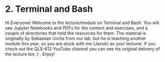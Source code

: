 # 2. Terminal and Bash
Hi Everyone! Welcome to the lecture/module on Terminal and Bash.
You will see Jupyter Notebooks and PDFs for the content and exercises, and a couple of directories that hold the resources for them.
The material is originally by Sebastian Urchs from our lab, but he is teaching another module this year, so you are stuck with me (Jacob) as your lecturer. If you check out the QLS-612 YouTube channel you can see his original delivery of the lecture too :) .
Enjoy!
